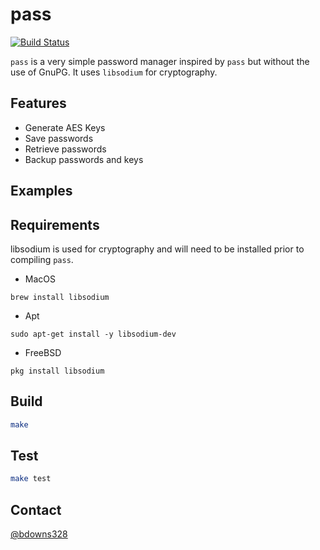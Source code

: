 # pass

[![Build Status](https://travis-ci.org/briandowns/pass.svg?branch=master)](https://travis-ci.org/briandowns/pass)

`pass` is a very simple password manager inspired by `pass` but without the use of GnuPG. It uses `libsodium` for cryptography.

## Features

* Generate AES Keys
* Save passwords
* Retrieve passwords
* Backup passwords and keys

## Examples

## Requirements

libsodium is used for cryptography and will need to be installed prior to compiling `pass`.

* MacOS

`brew install libsodium`

* Apt

`sudo apt-get install -y libsodium-dev`

* FreeBSD

`pkg install libsodium`

## Build

```sh
make
```

## Test

```sh
make test
```

## Contact

[@bdowns328](http://twitter.com/bdowns328)
